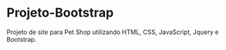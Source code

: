# Projeto-Bootstrap
Projeto de site para Pet Shop utilizando HTML, CSS, JavaScript, Jquery e Bootstrap.
